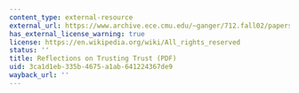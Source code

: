 ```yaml
---
content_type: external-resource
external_url: https://www.archive.ece.cmu.edu/~ganger/712.fall02/papers/p761-thompson.pdf
has_external_license_warning: true
license: https://en.wikipedia.org/wiki/All_rights_reserved
status: ''
title: Reflections on Trusting Trust (PDF)
uid: 3ca1d1eb-335b-4675-a1ab-641224367de9
wayback_url: ''
---
```

